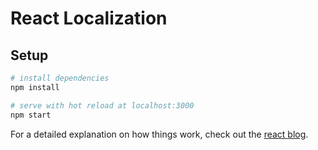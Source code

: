 # React Localization


##  Setup

``` bash
# install dependencies
npm install

# serve with hot reload at localhost:3000
npm start

```

For a detailed explanation on how things work, check out the [react blog](https://snehalpatil-sonawane.github.io/).
